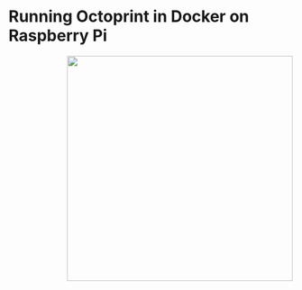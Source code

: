 # Running Octoprint in Docker on Raspberry Pi


<p align="right">
   <img src="https://user-images.githubusercontent.com/92211434/139650140-4dbc481e-c887-4ab9-9f50-fd834f5e677b.png" width="400">
</p>

